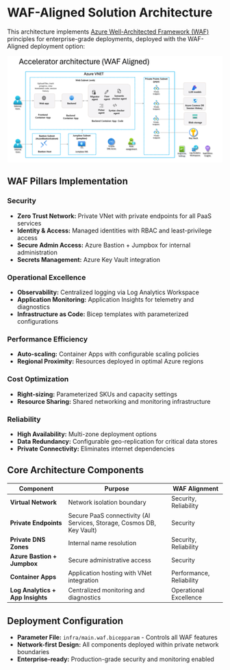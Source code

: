 # WAF-Aligned Solution Architecture

This architecture implements [Azure Well-Architected Framework (WAF)](https://learn.microsoft.com/en-us/azure/well-architected/) principles for enterprise-grade deployments, deployed with the WAF-Aligned deployment option: 

![WAF-Aligned Architecture Diagram](../docs/images/read_me/solArchitectureWAF.png)

## WAF Pillars Implementation

###  Security
- **Zero Trust Network:** Private VNet with private endpoints for all PaaS services
- **Identity & Access:** Managed identities with RBAC and least-privilege access
- **Secure Admin Access:** Azure Bastion + Jumpbox for internal administration
- **Secrets Management:** Azure Key Vault integration

###  Operational Excellence  
- **Observability:** Centralized logging via Log Analytics Workspace
- **Application Monitoring:** Application Insights for telemetry and diagnostics
- **Infrastructure as Code:** Bicep templates with parameterized configurations

### Performance Efficiency
- **Auto-scaling:** Container Apps with configurable scaling policies
- **Regional Proximity:** Resources deployed in optimal Azure regions

###  Cost Optimization
- **Right-sizing:** Parameterized SKUs and capacity settings
- **Resource Sharing:** Shared networking and monitoring infrastructure

###  Reliability
- **High Availability:** Multi-zone deployment options
- **Data Redundancy:** Configurable geo-replication for critical data stores
- **Private Connectivity:** Eliminates internet dependencies

## Core Architecture Components

| Component | Purpose | WAF Alignment |
|-----------|---------|---------------|
| **Virtual Network** | Network isolation boundary | Security, Reliability |
| **Private Endpoints** | Secure PaaS connectivity (AI Services, Storage, Cosmos DB, Key Vault) | Security |
| **Private DNS Zones** | Internal name resolution | Security, Reliability |
| **Azure Bastion + Jumpbox** | Secure administrative access | Security |
| **Container Apps** | Application hosting with VNet integration | Performance, Reliability |
| **Log Analytics + App Insights** | Centralized monitoring and diagnostics | Operational Excellence |

## Deployment Configuration
- **Parameter File:** `infra/main.waf.bicepparam` - Controls all WAF features
- **Network-first Design:** All components deployed within private network boundaries
- **Enterprise-ready:** Production-grade security and monitoring enabled


